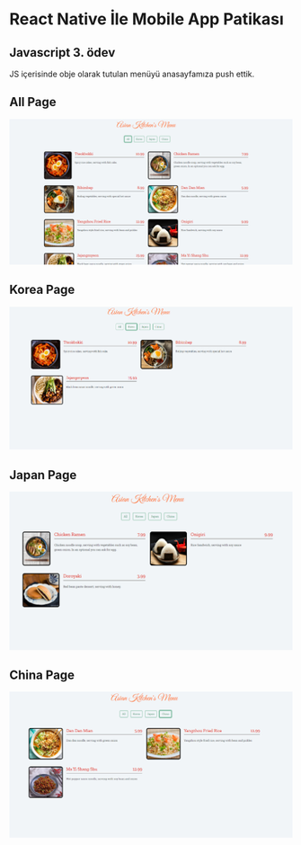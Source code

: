 # React Native İle Mobile App Patikası
## Javascript 3. ödev 

<p>JS içerisinde obje olarak tutulan menüyü anasayfamıza push ettik.</p>

<b>All Page</b>
---
<div style="text-align:right"><img src="ss/All.png" /></div>

<b>Korea Page</b>
---
![korea-png](ss/Korea.png)

<b>Japan Page</b>
---
![japan-png](ss/Japan.png)

<b>China Page</b>
---
![china-png](ss/China.png)